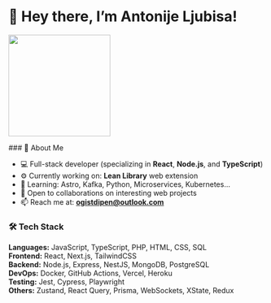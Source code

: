 # 👋 Hey there, I’m Antonije Ljubisa!

<p align="start">
  <img src="[https://media.giphy.com/media/IThjAlJnD9WNO/giphy.gif](https://media0.giphy.com/media/v1.Y2lkPTc5MGI3NjExeXNxaGpjc2E3Y3c2ejhqcGx3cnNjb2d0MTVkN290Nm92cWdxMjh2NyZlcD12MV9pbnRlcm5hbF9naWZfYnlfaWQmY3Q9Zw/ghCX1B38YFXAwttIkg/giphy.gif)" width="200" />
</p>
### 🧠 About Me

- 💻 Full-stack developer (specializing in **React**, **Node.js**, and **TypeScript**)
- ⚙️ Currently working on: **Lean Library** web extension
- 🌱 Learning: Astro, Kafka, Python, Microservices, Kubernetes...
- 🤝 Open to collaborations on interesting web projects
- 📫 Reach me at: **ogistdipen@outlook.com**

### 🛠️ Tech Stack

**Languages:** JavaScript, TypeScript, PHP, HTML, CSS, SQL  
**Frontend:** React, Next.js, TailwindCSS  
**Backend:** Node.js, Express, NestJS, MongoDB, PostgreSQL  
**DevOps:** Docker, GitHub Actions, Vercel, Heroku  
**Testing:** Jest, Cypress, Playwright  
**Others:** Zustand, React Query, Prisma, WebSockets, XState, Redux

